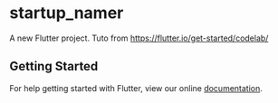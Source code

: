 # startup_namer

A new Flutter project.
Tuto from https://flutter.io/get-started/codelab/

## Getting Started

For help getting started with Flutter, view our online
[documentation](https://flutter.io/).
